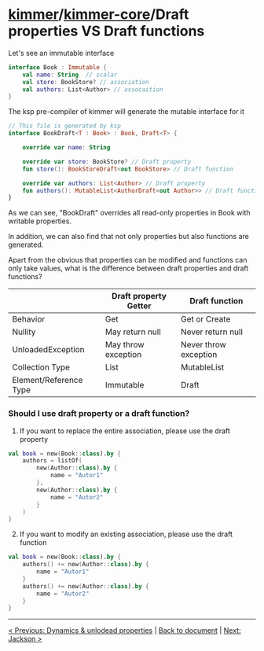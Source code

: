 # [kimmer](https://github.com/babyfish-ct/kimmer/)/[kimmer-core](./README.md)/Draft properties VS Draft functions

Let's see an immutable interface

```kt
interface Book : Immutable {
    val name: String  // scalar
    val store: BookStore? // association
    val authors: List<Author> // assocaition
}
```

The ksp pre-compiler of kimmer will generate the mutable interface for it
```kt
// This file is generated by ksp
interface BookDraft<T : Book> : Book, Draft<T> {

    override var name: String 

    override var store: BookStore? // Draft property
    fun store(): BookStoreDraft<out BookStore> // Draft function

    override var authors: List<Author> // Draft property
    fun authors(): MutableList<AuthorDraft<out Author>> // Draft function
}
```

As we can see, "BookDraft" overrides all read-only properties in Book with writable properties. 

In addition, we can also find that not only properties but also functions are generated.

Apart from the obvious that properties can be modified and functions can only take values, what is the difference between draft properties and draft functions?

|     |Draft property Getter | Draft function |
|-----|------|-----|
|Behavior| Get | Get or Create |
|Nullity| May return null | Never return null |
|UnloadedException| May throw exception | Never throw exception |
|Collection Type| List | MutableList |
|Element/Reference Type|Immutable|Draft|

### Should I use draft property or a draft function?

1. If you want to replace the entire association, please use the draft property
```kt
val book = new(Book::class).by {
    authors = listOf(
        new(Author::class).by { 
            name = "Autor1"
        },
        new(Author::class).by { 
            name = "Autor2"
        }
    )
}
```

2. If you want to modify an existing association, please use the draft function
```kt
val book = new(Book::class).by {
    authors() += new(Author::class).by { 
        name = "Autor1"
    }
    authors() += new(Author::class).by { 
        name = "Autor2"
    }
}
```

---------------------------------

[< Previous: Dynamics & unlodead properties](./dynamic.md) | [Back to document](./README.md) | [Next: Jackson >](./jackson.md)
